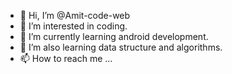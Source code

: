 - 👋 Hi, I’m @Amit-code-web
- 👀 I’m interested in coding.
- 🌱 I’m currently learning android development.
- 💞️ I’m also learning data structure and algorithms.
- 📫 How to reach me ...

<!---
Amit-code-web/Amit-code-web is a ✨ special ✨ repository because its `README.md` (this file) appears on your GitHub profile.
You can click the Preview link to take a look at your changes.
--->
